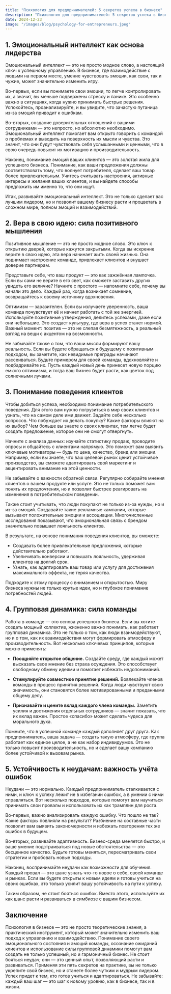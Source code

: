 ```yaml
---  
title: "Психология для предпринимателей: 5 секретов успеха в бизнесе"  
description: "Психология для предпринимателей: 5 секретов успеха в бизнесе"  
date: 2024-12-23
image: "/images/blog/psychology-for-entrepreneurs.jpeg" 
---
```


## 1. Эмоциональный интеллект как основа лидерства

Эмоциональный интеллект — это не просто модное слово, а настоящий ключ к успешному управлению. В бизнесе, где взаимодействие с людьми на первом месте, умение чувствовать эмоции, как свои, так и чужие, может значительно изменить игру. 

Во-первых, если вы понимаете свои эмоции, то легче контролировать их, а значит, вы меньше подвержены стрессу и панике. Это особенно важно в ситуациях, когда нужно принимать быстрые решения. Успокойтесь, проанализируйте, и вы увидите, что зачастую путаница из-за эмоций приводит к ошибкам.

Во-вторых, создание доверительных отношений с вашими сотрудниками — это непросто, но абсолютно необходимо. Эмоциональный интеллект помогает вам открыто говорить с командой о проблемах и выводить на поверхность их мысли и чувства. Это значит, что они будут чувствовать себя услышанными и ценными, что в свою очередь повысит их мотивацию и производительность.

Наконец, понимание эмоций ваших клиентов — это золотая жила для успешного бизнеса. Понимание, как ваши предложения должны соответствовать тому, что волнует потребителя, сделает ваш товар более привлекательным. Учитесь считывать настроения, активные интересы и желания ваших клиентов, и вы найдете способы предложить им именно то, что они ищут.

Итак, развивайте эмоциональный интеллект. Это не только сделает вас лучшим лидером, но и позволит вашему бизнесу расти и процветать в сложном мире, полном эмоций и взаимодействий.
## 2. Вера в свою идею: сила позитивного мышления

Позитивное мышление — это не просто модное слово. Это ключ к открытию дверей, которые кажутся закрытыми. Когда вы искренне верите в свою идею, эта вера начинает жить своей жизнью. Она поднимает настроение команде, привлекает клиентов и внушает доверие партнерам. 

Представьте себе, что ваш продукт — это как зажжённая лампочка. Если вы сами не верите в его свет, как сможете заставить других увидеть его величие? Начните с простого — напомните себе, почему вы начали это дело. Каждый раз, когда возникает сомнение, возвращайтесь к своему источнику вдохновения. 

Оптимизм — заразителен. Если вы излучаете уверенность, ваша команда почувствует её и начнет работать с той же энергией. Используйте позитивные утверждения, делитесь успехами, даже если они небольшие. Это создаст культуру, где вера в успех станет нормой. Важный момент: позитив — это не слепая безмятежность, а реальный взгляд на вещи с акцентом на возможности.

Не забывайте также о том, что ваши мысли формируют вашу реальность. Если вы будете обращаться к будущему с позитивным подходом, вы заметите, как невидимые преграды начинают рассеиваться. Будьте примером для своей команды, вдохновляйте и подбадривайте их. Пусть каждый новый день принесет новую порцию емкого оптимизма, и тогда ваш бизнес будет расти, как цветок под солнечными лучами.
## 3. Понимание поведения клиентов

Чтобы добиться успеха, необходимо понимание потребительского поведения. Для этого вам нужно погрузиться в мир своих клиентов и узнать, что на самом деле ими движет. Задайте себе несколько вопросов. Что побуждает их делать покупку? Какие факторы влияют на их выбор? Чем больше вы знаете о своих клиентах, тем легче будет создать предложение, которое они не смогут отвергнуть.

Начните с анализа данных: изучайте статистику продаж, проводите опросы и общайтесь с клиентами напрямую. Это поможет вам выявить ключевые мотиваторы — будь то цена, качество, бренд или эмоции. Например, если вы знаете, что ваш целевой рынок ценит устойчивое производство, вы сможете адаптировать свой маркетинг и акцентировать внимание на этой ценности.

Не забывайте о важности обратной связи. Регулярно собирайте мнения клиентов о вашем продукте или услуге. Это не только поможет вам понять их предпочтения, но и позволит быстрее реагировать на изменения в потребительском поведении. 

Также стоит учитывать, что люди покупают не только из-за нужды, но и из-за эмоций. Создавайте такие рекламные кампании, которые вызывают положительные эмоции и ассоциации. Многочисленные исследования показывают, что эмоциональная связь с брендом значительно повышает лояльность клиентов.

В результате, на основе понимания поведения клиентов, вы сможете:

- Создавать более привлекательные предложения, которые действительно работают.
- Увеличивать конверсии и повышать лояльность, удерживая клиентов на долгий срок.
- Узнать, как адаптировать ваш товар или услугу для достижения максимального эффекта, не теряя качества.

Подходите к этому процессу с вниманием и открытостью. Миру бизнеса нужны не только крутые идеи, но и глубокое понимание потребностей людей.
## 4. Групповая динамика: сила команды

Работа в команде — это основа успешного бизнеса. Если вы хотите создать мощный коллектив, жизненно важно понимать, как работает групповая динамика. Это не только о том, как люди взаимодействуют, но и о том, как их взаимодействия могут формировать атмосферу и производительность. Вот несколько ключевых принципов, которые можно применять:

- **Поощряйте открытое общение.** Создайте среду, где каждый может высказать свое мнение без страха осуждения. Это способствует свободному обмену идеями и помогает избежать недопониманий.

- **Стимулируйте совместное принятие решений.** Вовлекайте членов команды в процесс принятия решений. Когда люди чувствуют свою значимость, они становятся более мотивированными и преданными общему делу.

- **Признавайте и цените вклад каждого члена команды.** Заметить усилия и достижения отдельных сотрудников — значит показать, что их вклад важен. Простое «спасибо» может сделать чудеса для морального духа.

Помните, что в успешной команде каждый дополняет друг друга. Как предприниматель, ваша задача — создать такую атмосферу, где группа работает как единое целое, а не как набор индивидуумов. Это не только повысит производительность, но и сделает вашу компанию более устойчивой к вызовам рынка.
## 5. Устойчивость к неудачам: важность учёта ошибок

Неудачи — это нормально. Каждый предприниматель сталкивается с ними, и ключ к успеху лежит не в избегании ошибок, а в умении с ними справляться. Вот несколько подходов, которые помогут вам научиться принимать свои провалы и использовать их как трамплин для роста.

Во-первых, важно анализировать каждую ошибку. Что пошло не так? Какие факторы повлияли на результат? Разбиение на составные части позволит вам выявить закономерности и избежать повторения тех же ошибок в будущем. 

Во-вторых, развивайте адаптивность. Бизнес-среда меняется быстро, и ваше умение подстраиваться под новые обстоятельства — это бесценное качество. Будьте готовы меняться, пересматривать свои стратегии и пробовать новые подходы. 

Наконец, воспринимайте неудачи как возможности для обучения. Каждый провал — это шанс узнать что-то новое о себе, своей команде и рынках. Если вы будете открыты к новым идеям и готовы учиться на своих ошибках, это только усилит вашу устойчивость на пути к успеху. 

Таким образом, не стоит бояться ошибок. Вместо этого, используйте их как шанс расти и развиваться в симбиозе с вашим бизнесом.
## Заключение

Психология в бизнесе — это не просто теоретические знания, а практический инструмент, который может значительно изменить ваш подход к управлению и взаимодействию. Понимание своего эмоционального состояния и эмоций команды, осознание ожиданий клиентов и использование силы групповой динамики помогут вам создать не только успешный, но и гармоничный бизнес. Не стоит бояться неудач; они — это ценный опыт, позволяющий расти и развиваться. Применяя эти пять секретов на практике, вы не только укрепите свой бизнес, но и станете более чутким и мудрым лидером. Успех придет к тем, кто готов учиться и адаптироваться. Не забывайте: каждый ваш шаг — это шаг к новому уровню, как в бизнесе, так и в жизни.